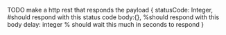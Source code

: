 TODO make a http rest that responds the payload
{
statusCode: Integer, #should respond with this status code
body:{}, %should respond with this body
delay: integer % should wait this much in seconds to respond 
}